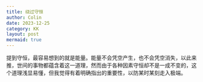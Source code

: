 ```yaml
---
title: 绕过守恒
author: Colin
date: 2023-12-25
category: KK
layout: post
mermaid: true
---
```


提到守恒，最容易想到的就是能量。能量不会凭空产生，也不会凭空消失，以此来推，世间的事物都蕴含着这一道理，然而由于各种因素守恒却不是一成不变的，这个道理浅显易懂，但我觉得有着明确指出的重要性，以防某时某刻走入极端。  
